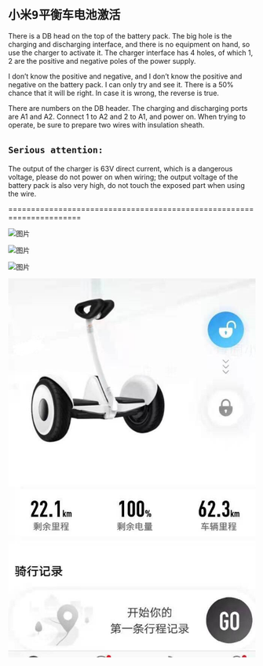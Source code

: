 # `小米9平衡车电池激活`

There is a DB head on the top of the battery pack. The big hole is  the charging and discharging interface, and there is no equipment on hand, so use the charger to activate it. The charger interface has 4 holes, of which 1, 2 are the positive and negative poles of the power supply.

I don’t know the positive and negative, and I don’t know the positive and negative on the battery pack. I can only try and see it. There is a 50% chance that it will be right. In case it is wrong, the reverse is true.

There are numbers on the DB header. The charging and discharging ports are A1 and A2. Connect 1 to A2 and 2 to A1, and power on. When trying to operate, be sure to prepare two wires with insulation sheath.

## `Serious attention:`

The output of the charger is 63V direct current, which is a dangerous voltage, please do not power on when wiring; the output voltage of the battery pack is also very high, do not touch the exposed part when using the wire.

======================================================================

![图片](https://raw.githubusercontent.com/PoisonWxyz/Docs/blob/6b82b52d23b4ded812c851503bfd38756b4b8877/Images/xiaomi9_1.jpg)

![图片](https://raw.githubusercontent.com/PoisonWxyz/Docs/blob/6b82b52d23b4ded812c851503bfd38756b4b8877/Images/xiaomi9_2.jpg)

![图片](https://raw.githubusercontent.com/PoisonWxyz/Docs/blob/6b82b52d23b4ded812c851503bfd38756b4b8877/Images/xiaomi9_3.jpg)

![图片](https://github.com/PoisonWxyz/Docs/blob/6b82b52d23b4ded812c851503bfd38756b4b8877/Images/xiaomi9_4.jpg)